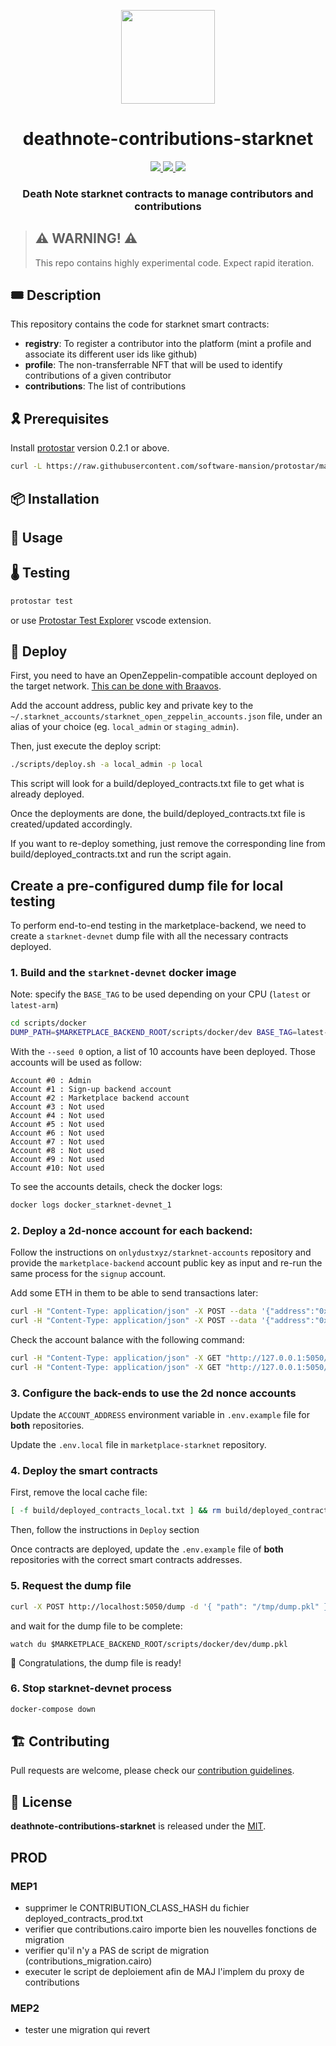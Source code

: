 <p align="center">
    <img width="150" src="resources/img/logo.png">
</p>
<div align="center">
  <h1 align="center">deathnote-contributions-starknet</h1>
  <p align="center">
    <a href="https://discord.gg/onlydust">
        <img src="https://img.shields.io/badge/Discord-6666FF?style=for-the-badge&logo=discord&logoColor=white">
    </a>
    <a href="https://twitter.com/intent/follow?screen_name=onlydust_xyz">
        <img src="https://img.shields.io/badge/Twitter-1DA1F2?style=for-the-badge&logo=twitter&logoColor=white">
    </a>
    <a href="https://contributions.onlydust.xyz/">
        <img src="https://img.shields.io/badge/Contribute-6A1B9A?style=for-the-badge&logo=notion&logoColor=white">
    </a>
  </p>
  
  <h3 align="center">Death Note starknet contracts to manage contributors and contributions</h3>
</div>

> ## ⚠️ WARNING! ⚠️
>
> This repo contains highly experimental code.
> Expect rapid iteration.

## 🎟️ Description

This repository contains the code for starknet smart contracts:

* **registry**: To register a contributor into the platform (mint a profile and associate its different user ids like github)
* **profile**: The non-transferrable NFT that will be used to identify contributions of a given contributor
* **contributions**: The list of contributions

## 🎗️ Prerequisites

Install [protostar](https://docs.swmansion.com/protostar/) version 0.2.1 or above.

```bash
curl -L https://raw.githubusercontent.com/software-mansion/protostar/master/install.sh | bash
```

## 📦 Installation

## 🔬 Usage

## 🌡️ Testing

```bash
protostar test
```

or use [Protostar Test Explorer](https://marketplace.visualstudio.com/items?itemName=abuisset.vscode-protostar-test-adapter) vscode extension.

## 🚀 Deploy

First, you need to have an OpenZeppelin-compatible account deployed on the target network.
[This can be done with Braavos](https://braavos.notion.site/Using-StarkNet-CLI-with-your-Braavos-Private-Key-c4e1acc0425e4a0089bd9aaa4b1aee3e).

Add the account address, public key and private key to the `~/.starknet_accounts/starknet_open_zeppelin_accounts.json` file,
under an alias of your choice (eg. `local_admin` or `staging_admin`).

Then, just execute the deploy script:

```bash
./scripts/deploy.sh -a local_admin -p local
```

This script will look for a build/deployed_contracts.txt file to get what is already deployed.

Once the deployments are done, the build/deployed_contracts.txt file is created/updated accordingly.

If you want to re-deploy something, just remove the corresponding line from build/deployed_contracts.txt and run the script again.

## Create a pre-configured dump file for local testing

To perform end-to-end testing in the marketplace-backend, we need to create a `starknet-devnet` dump file with all the necessary contracts deployed.

### 1. Build and the `starknet-devnet` docker image

Note: specify the `BASE_TAG` to be used depending on your CPU (`latest` or `latest-arm`)

```sh
cd scripts/docker
DUMP_PATH=$MARKETPLACE_BACKEND_ROOT/scripts/docker/dev BASE_TAG=latest-arm docker-compose up --build -d 
```

With the `--seed 0` option, a list of 10 accounts have been deployed.
Those accounts will be used as follow:
```
Account #0 : Admin
Account #1 : Sign-up backend account
Account #2 : Marketplace backend account
Account #3 : Not used
Account #4 : Not used
Account #5 : Not used
Account #6 : Not used
Account #7 : Not used
Account #8 : Not used
Account #9 : Not used
Account #10: Not used
```

To see the accounts details, check the docker logs:
```sh
docker logs docker_starknet-devnet_1
```

### 2. Deploy a 2d-nonce account for each backend:

Follow the instructions on `onlydustxyz/starknet-accounts` repository and provide the `marketplace-backend` account public key as input and re-run the same process for the `signup` account.

Add some ETH in them to be able to send transactions later:
```bash
curl -H "Content-Type: application/json" -X POST --data '{"address":"0x061e0474b7cdbfaf15e54e97c2bb632d365ccf553320a7db511c07950250948e", "amount":100000000000000000000}' "http://127.0.0.1:5050/mint"
curl -H "Content-Type: application/json" -X POST --data '{"address":"0x0488cbf60f5d972aeee11bb8bcce7cecb8023f7a7cc5f2c7f6d9f53c8f68ff17", "amount":100000000000000000000}' "http://127.0.0.1:5050/mint"
```

Check the account balance with the following command:
```bash
curl -H "Content-Type: application/json" -X GET "http://127.0.0.1:5050/account_balance?address=0x061e0474b7cdbfaf15e54e97c2bb632d365ccf553320a7db511c07950250948e"
curl -H "Content-Type: application/json" -X GET "http://127.0.0.1:5050/account_balance?address=0x0488cbf60f5d972aeee11bb8bcce7cecb8023f7a7cc5f2c7f6d9f53c8f68ff17"
```

### 3. Configure the back-ends to use the 2d nonce accounts
Update the `ACCOUNT_ADDRESS` environment variable in `.env.example` file for **both** repositories.

Update the `.env.local` file in `marketplace-starknet` repository.

### 4. Deploy the smart contracts
First, remove the local cache file:
```sh
[ -f build/deployed_contracts_local.txt ] && rm build/deployed_contracts_local.txt
```

Then, follow the instructions in `Deploy` section

Once contracts are deployed, update the `.env.example` file of **both** repositories with the correct smart contracts addresses.

### 5. Request the dump file
```bash
curl -X POST http://localhost:5050/dump -d '{ "path": "/tmp/dump.pkl" }' -H "Content-Type: application/json"
```

and wait for the dump file to be complete:
```
watch du $MARKETPLACE_BACKEND_ROOT/scripts/docker/dev/dump.pkl
```

🎉 Congratulations, the dump file is ready!

### 6. Stop starknet-devnet process

```sh
docker-compose down
```


## 🏗 Contributing

Pull requests are welcome, please check our [contribution guidelines](./CONTRIBUTING.md).

## 📄 License

**deathnote-contributions-starknet** is released under the [MIT](LICENSE).

## PROD

### MEP1

* supprimer le CONTRIBUTION_CLASS_HASH du fichier deployed_contracts_prod.txt
* verifier que contributions.cairo importe bien les nouvelles fonctions de migration
* verifier qu'il n'y a PAS de script de migration (contributions_migration.cairo)
* executer le script de deploiement afin de MAJ l'implem du proxy de contributions

### MEP2

* tester une migration qui revert
